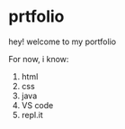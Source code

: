# prtfolio

hey! welcome to my portfolio 

For now, i know:

1. html
1. css
1. java
1. VS code
1. repl.it